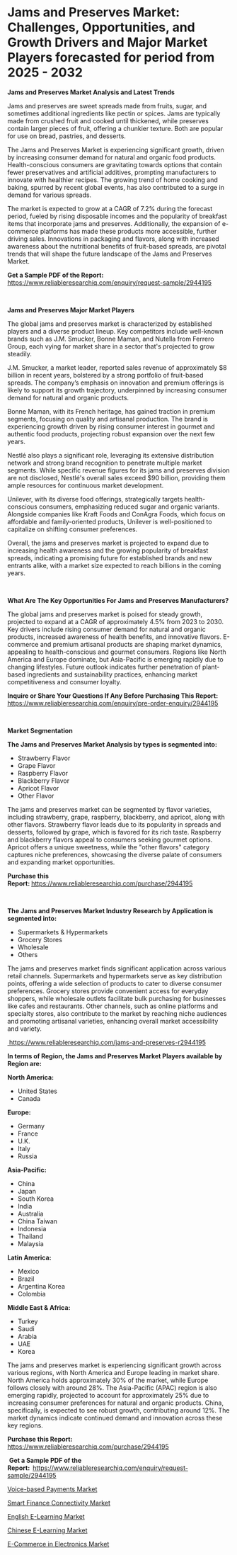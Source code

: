 <p><h1>Jams and Preserves Market: Challenges, Opportunities, and Growth Drivers and Major Market Players forecasted for period from 2025 - 2032</h1></p><p><strong>Jams and Preserves Market Analysis and Latest Trends</strong></p>
<p><p>Jams and preserves are sweet spreads made from fruits, sugar, and sometimes additional ingredients like pectin or spices. Jams are typically made from crushed fruit and cooked until thickened, while preserves contain larger pieces of fruit, offering a chunkier texture. Both are popular for use on bread, pastries, and desserts.</p><p>The Jams and Preserves Market is experiencing significant growth, driven by increasing consumer demand for natural and organic food products. Health-conscious consumers are gravitating towards options that contain fewer preservatives and artificial additives, prompting manufacturers to innovate with healthier recipes. The growing trend of home cooking and baking, spurred by recent global events, has also contributed to a surge in demand for various spreads.</p><p>The market is expected to grow at a CAGR of 7.2% during the forecast period, fueled by rising disposable incomes and the popularity of breakfast items that incorporate jams and preserves. Additionally, the expansion of e-commerce platforms has made these products more accessible, further driving sales. Innovations in packaging and flavors, along with increased awareness about the nutritional benefits of fruit-based spreads, are pivotal trends that will shape the future landscape of the Jams and Preserves Market.</p></p>
<p><strong>Get a Sample PDF of the Report:&nbsp;</strong> <a href="https://www.reliableresearchiq.com/enquiry/request-sample/2944195?utm_campaign=1140&utm_medium=2&utm_source=Github&utm_content=ia&utm_term=11032025&utm_id=jams-and-preserves">https://www.reliableresearchiq.com/enquiry/request-sample/2944195</a></p>
<p>&nbsp;</p>
<p><strong>Jams and Preserves Major Market Players</strong></p>
<p><p>The global jams and preserves market is characterized by established players and a diverse product lineup. Key competitors include well-known brands such as J.M. Smucker, Bonne Maman, and Nutella from Ferrero Group, each vying for market share in a sector that's projected to grow steadily. </p><p>J.M. Smucker, a market leader, reported sales revenue of approximately $8 billion in recent years, bolstered by a strong portfolio of fruit-based spreads. The company’s emphasis on innovation and premium offerings is likely to support its growth trajectory, underpinned by increasing consumer demand for natural and organic products.</p><p>Bonne Maman, with its French heritage, has gained traction in premium segments, focusing on quality and artisanal production. The brand is experiencing growth driven by rising consumer interest in gourmet and authentic food products, projecting robust expansion over the next few years.</p><p>Nestlé also plays a significant role, leveraging its extensive distribution network and strong brand recognition to penetrate multiple market segments. While specific revenue figures for its jams and preserves division are not disclosed, Nestlé's overall sales exceed $90 billion, providing them ample resources for continuous market development.</p><p>Unilever, with its diverse food offerings, strategically targets health-conscious consumers, emphasizing reduced sugar and organic variants. Alongside companies like Kraft Foods and ConAgra Foods, which focus on affordable and family-oriented products, Unilever is well-positioned to capitalize on shifting consumer preferences.</p><p>Overall, the jams and preserves market is projected to expand due to increasing health awareness and the growing popularity of breakfast spreads, indicating a promising future for established brands and new entrants alike, with a market size expected to reach billions in the coming years.</p></p>
<p>&nbsp;</p>
<p><strong>What Are The Key Opportunities For Jams and Preserves Manufacturers?</strong></p>
<p><p>The global jams and preserves market is poised for steady growth, projected to expand at a CAGR of approximately 4.5% from 2023 to 2030. Key drivers include rising consumer demand for natural and organic products, increased awareness of health benefits, and innovative flavors. E-commerce and premium artisanal products are shaping market dynamics, appealing to health-conscious and gourmet consumers. Regions like North America and Europe dominate, but Asia-Pacific is emerging rapidly due to changing lifestyles. Future outlook indicates further penetration of plant-based ingredients and sustainability practices, enhancing market competitiveness and consumer loyalty.</p></p>
<p><strong>Inquire or Share Your Questions If Any Before Purchasing This Report:</strong> <a href="https://www.reliableresearchiq.com/enquiry/pre-order-enquiry/2944195?utm_campaign=1140&utm_medium=2&utm_source=Github&utm_content=ia&utm_term=11032025&utm_id=jams-and-preserves">https://www.reliableresearchiq.com/enquiry/pre-order-enquiry/2944195</a></p>
<p>&nbsp;</p>
<p><strong>Market Segmentation</strong></p>
<p><strong>The Jams and Preserves Market Analysis by types is segmented into:</strong></p>
<p><ul><li>Strawberry Flavor</li><li>Grape Flavor</li><li>Raspberry Flavor</li><li>Blackberry Flavor</li><li>Apricot Flavor</li><li>Other Flavor</li></ul></p>
<p><p>The jams and preserves market can be segmented by flavor varieties, including strawberry, grape, raspberry, blackberry, and apricot, along with other flavors. Strawberry flavor leads due to its popularity in spreads and desserts, followed by grape, which is favored for its rich taste. Raspberry and blackberry flavors appeal to consumers seeking gourmet options. Apricot offers a unique sweetness, while the "other flavors" category captures niche preferences, showcasing the diverse palate of consumers and expanding market opportunities.</p></p>
<p><strong>Purchase this Report:&nbsp;</strong><a href="https://www.reliableresearchiq.com/purchase/2944195?utm_campaign=1140&utm_medium=2&utm_source=Github&utm_content=ia&utm_term=11032025&utm_id=jams-and-preserves">https://www.reliableresearchiq.com/purchase/2944195</a></p>
<p>&nbsp;</p>
<p><strong>The Jams and Preserves Market Industry Research by Application is segmented into:</strong></p>
<p><ul><li>Supermarkets & Hypermarkets</li><li>Grocery Stores</li><li>Wholesale</li><li>Others</li></ul></p>
<p><p>The jams and preserves market finds significant application across various retail channels. Supermarkets and hypermarkets serve as key distribution points, offering a wide selection of products to cater to diverse consumer preferences. Grocery stores provide convenient access for everyday shoppers, while wholesale outlets facilitate bulk purchasing for businesses like cafes and restaurants. Other channels, such as online platforms and specialty stores, also contribute to the market by reaching niche audiences and promoting artisanal varieties, enhancing overall market accessibility and variety.</p></p>
<p><a href="https://www.reliableresearchiq.com/jams-and-preserves-r2944195?utm_campaign=1140&utm_medium=2&utm_source=Github&utm_content=ia&utm_term=11032025&utm_id=jams-and-preserves">&nbsp;https://www.reliableresearchiq.com/jams-and-preserves-r2944195</a></p>
<p><strong>In terms of Region, the Jams and Preserves Market Players available by Region are:</strong></p>
<p>
    <p> <strong> North America: </strong>
        <ul>
            <li>United States</li>
            <li>Canada</li>
        </ul>
        </p> 
    <p> <strong> Europe: </strong>
        <ul>
            <li>Germany</li>
            <li>France</li>
            <li>U.K.</li>
            <li>Italy</li>
            <li>Russia</li>
        </ul>
        </p> 
    <p> <strong> Asia-Pacific: </strong>
        <ul>
            <li>China</li>
            <li>Japan</li>
            <li>South Korea</li>
            <li>India</li>
            <li>Australia</li>
            <li>China Taiwan</li>
            <li>Indonesia</li>
            <li>Thailand</li>
            <li>Malaysia</li>
        </ul>
        </p> 
    <p> <strong> Latin America: </strong>
        <ul>
            <li>Mexico</li>
            <li>Brazil</li>
            <li>Argentina Korea</li>
            <li>Colombia</li>
        </ul>
        </p> 
    <p> <strong> Middle East & Africa: </strong>
        <ul>
            <li>Turkey</li>
            <li>Saudi</li>
            <li>Arabia</li>
            <li>UAE</li>
            <li>Korea</li>
        </ul>
    </p>
    </p>
<p><p>The jams and preserves market is experiencing significant growth across various regions, with North America and Europe leading in market share. North America holds approximately 30% of the market, while Europe follows closely with around 28%. The Asia-Pacific (APAC) region is also emerging rapidly, projected to account for approximately 25% due to increasing consumer preferences for natural and organic products. China, specifically, is expected to see robust growth, contributing around 12%. The market dynamics indicate continued demand and innovation across these key regions.</p></p>
<p><strong>Purchase this Report: </strong><a href="https://www.reliableresearchiq.com/purchase/2944195?utm_campaign=1140&utm_medium=2&utm_source=Github&utm_content=ia&utm_term=11032025&utm_id=jams-and-preserves">https://www.reliableresearchiq.com/purchase/2944195</a></p>
<p>&nbsp;<strong>Get a Sample PDF of the Report:&nbsp;&nbsp;</strong><a href="https://www.reliableresearchiq.com/enquiry/request-sample/2944195?utm_campaign=1140&utm_medium=2&utm_source=Github&utm_content=ia&utm_term=11032025&utm_id=jams-and-preserves">https://www.reliableresearchiq.com/enquiry/request-sample/2944195</a></p>
<p><strong></strong></p>
<p><p><a href="https://github.com/siriyagayo/Market-Research-Report-List-1/blob/main/voice-based-payments-market.md?utm_campaign=1140&utm_medium=2&utm_source=Github&utm_content=ia&utm_term=11032025&utm_id=jams-and-preserves">Voice-based Payments Market</a></p><p><a href="https://github.com/klinzenisaa/Market-Research-Report-List-1/blob/main/smart-finance-connectivity-market.md?utm_campaign=1140&utm_medium=2&utm_source=Github&utm_content=ia&utm_term=11032025&utm_id=jams-and-preserves">Smart Finance Connectivity Market</a></p><p><a href="https://github.com/goreabeeran/Market-Research-Report-List-1/blob/main/english-e-learning-market.md?utm_campaign=1140&utm_medium=2&utm_source=Github&utm_content=ia&utm_term=11032025&utm_id=jams-and-preserves">English E-Learning Market</a></p><p><a href="https://github.com/prumrupear/Market-Research-Report-List-1/blob/main/chinese-e-learning-market.md?utm_campaign=1140&utm_medium=2&utm_source=Github&utm_content=ia&utm_term=11032025&utm_id=jams-and-preserves">Chinese E-Learning Market</a></p><p><a href="https://github.com/romeoacuffap/Market-Research-Report-List-1/blob/main/e-commerce-in-electronics-market.md?utm_campaign=1140&utm_medium=2&utm_source=Github&utm_content=ia&utm_term=11032025&utm_id=jams-and-preserves">E-Commerce in Electronics Market</a></p></p>